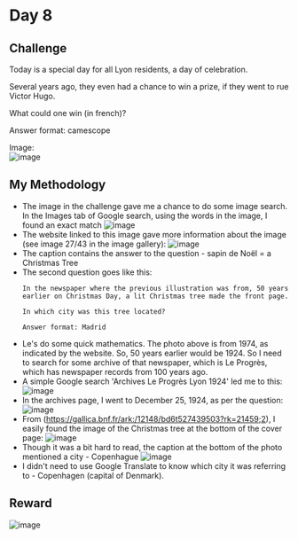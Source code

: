 # Day 8

## Challenge

Today is a special day for all Lyon residents, a day of celebration.

Several years ago, they even had a chance to win a prize, if they went to rue Victor Hugo.

What could one win (in french)?

Answer format: camescope

Image:<br>
![image](https://github.com/user-attachments/assets/baeefef0-23d8-4eb1-a7ae-3e0aa8cf0ff1)


## My Methodology

- The image in the challenge gave me a chance to do some image search. In the Images tab of Google search, using the words in the image, I found an exact match
  ![image](https://github.com/user-attachments/assets/05bc5940-daff-402d-9c1b-6cbee2fb0066)
- The website linked to this image gave more information about the image (see image 27/43 in the image gallery):
  ![image](https://github.com/user-attachments/assets/6b11f964-8879-4e27-8150-e8c91315a096)
- The caption contains the answer to the question - sapin de Noël = a Christmas Tree
- The second question goes like this:
  ```
  In the newspaper where the previous illustration was from, 50 years earlier on Christmas Day, a lit Christmas tree made the front page.

  In which city was this tree located?

  Answer format: Madrid
  ```
- Le's do some quick mathematics. The photo above is from 1974, as indicated by the website. So, 50 years earlier would be 1924. So I need to search for some archive of that newspaper, which is Le Progrès, which has newspaper records from 100 years ago.
- A simple Google search 'Archives Le Progrès Lyon 1924' led me to this:
  ![image](https://github.com/user-attachments/assets/0d4861f8-1d79-41d3-8920-a789027a50cf)
- In the archives page, I went to December 25, 1924, as per the question:
  ![image](https://github.com/user-attachments/assets/ddcb9895-3b1d-475c-ae42-9cf9d90655bb)
- From (https://gallica.bnf.fr/ark:/12148/bd6t527439503?rk=21459;2), I easily found the image of the Christmas tree at the bottom of the cover page:
  ![image](https://github.com/user-attachments/assets/9db3a79b-0b59-4c12-95a4-1e6f87becb4f)
- Though it was a bit hard to read, the caption at the bottom of the photo mentioned a city - Copenhague
  ![image](https://github.com/user-attachments/assets/95030a41-06fd-4822-8b8b-cc8ddc1048d9)
- I didn't need to use Google Translate to know which city it was referring to - Copenhagen (capital of Denmark).

## Reward
![image](https://github.com/user-attachments/assets/449f311c-f7fc-4574-9378-856a0d6abd4c)



